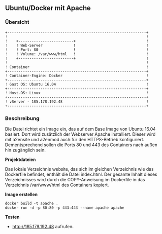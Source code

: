Ubuntu/Docker mit Apache
------------------------

### Übersicht

    +---------------------------------------------------------------+
    !                                                               !
    !    +-------------------------+                                !
    !    ! Web-Server              !                                !       
    !    ! Port: 80                !                                !       
    !    ! Volume: /var/www/html   !                                !       
    !    +-------------------------+                                !
    !                                                               !
    ! Container                                                     !
    +---------------------------------------------------------------+
    ! Container-Engine: Docker                                      !
    +---------------------------------------------------------------+
    ! Gast OS: Ubuntu 16.04                                         !
    +---------------------------------------------------------------+
    ! Host-OS: Linux                                                !
    +---------------------------------------------------------------+
    ! vServer - 185.178.192.48                                      !                 
    +---------------------------------------------------------------+

### Beschreibung

Die Datei richtet ein Image ein, das auf dem Base Image von Ubuntu 16.04 basiert.
Dort wird zusätzlich der Webserver Apache installiert. Dieser wird mit a2ensite und
a2enmod auch für den HTTPS-Betrieb konfiguriert. Dementsprechend sollen die Ports
80 und 443 des Containers nach außen hin zugänglich sein.

**Projektdateien**

Das lokale Verzeichnis website, das sich im gleichen Verzeichnis wie das Dockerfile
befindet, enthält die Datei index.html. Der gesamte Inhalt
dieses Verzeichnisses wird durch die COPY-Anweisung im Dockerfile in das Verzeichnis
/var/www/html des Containers kopiert.

**Image erstellen**

    docker build -t apache .
    docker run -d -p 80:80 -p 443:443 --name apache apache

**Testen**

- http://185.178.192.48 aufrufen.
